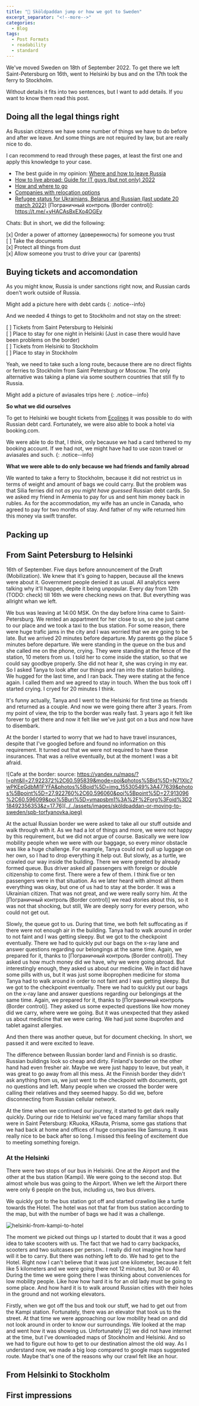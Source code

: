 ```yaml
---
title: "🐢 Sköldpaddan jump or how we got to Sweden"
excerpt_separator: "<!--more-->"
categories:
  - Blog
tags:
  - Post Formats
  - readability
  - standard
---
```



We've moved Sweden on 18th of September 2022. To get there we left Saint-Petersburg on 16th, went to Helsinki by bus and on the 17th took the ferry to Stockholm. 

Without details it fits into two sentences, but I want to add details. If you want to know them read this post.

<!--more-->

## Doing all the legal things right

As Russian citizens we have some number of things we have to do before and after we leave. And some things are not required by law, but are really nice to do.

I can recommend to read through these pages, at least the first one and apply this knowledge to your case.

- The best guide in my opinion: [Where and how to leave Russia](https://equanity.notion.site/equanity/6bb0d8655cf44d25993fb11d14456d5e)
- [How to live abroad: Guide for IT guys (but not only) 2022](https://vkvkvk.notion.site/2022-c8c3dd17bd474866ae8c3e1a36327a92)
- [How and where to go](https://shy-quiet-e3c.notion.site/5e68d88c4cb54e1ebbaa4942e984301c)
- [Companies with relocation options](https://engineer-petr.github.io)
- [Refugee status for Ukrainians, Belarus and Russian (last update 20 march 2022)](https://kopeikin.notion.site/1f305dace0dd498cbd80306eb8597bb9) 
[Пограничный контроль (Border control)]: https://t.me/+yHACAsBxEXo4OGEy

Chats:
But in short, we did the following:

[x] Order a power of attorney (доверенность) for someone you trust <br>
[ ] Take the documents <br>
[x] Protect all things from dust <br>
[x] Allow someone you trust to drive your car (parents) <br>


## Buying tickets and accomondation
As you might know, Russia is under sanctions right now, and Russian cards doen't work outside of Russia.

Might add a picture here with debt cards
{: .notice--info}

And we needed 4 things to get to Stockholm and not stay on the street:

[ ] Tickets from Saint Petersburg to Helsinki <br>
[ ] Place to stay for one night in Helsinki (Just in case there would have been problems on the border) <br>
[ ] Tickets from Helsinki to Stockholm <br>
[ ] Place to stay in Stockholm <br>

Yeah, we need to take such a long route, because there are no direct flights or ferries to Stockholm from Saint Petersburg or Moscow. The only alternative was taking a plane via some southern countries that still fly to Russia.

Might add a picture of aviasales trips here
{: .notice--info}

**So what we did ourselves**

To get to Helsinki we bought tickets from [Ecolines] it was possible to do with Russian debt card. Fortunately, we were also able to book a hotel via booking.com.

We were able to do that, I think, only because we had a card tethered to my booking account. If we had not, we might have had to use ozon travel or aviasales and such.
{: .notice--info} 

**What we were able to do only because we had friends and family abroad**

We wanted to take a ferry to Stockholm, because it did not restrict us in terms of weight and amount of bags we could carry. But the problem was that Silia ferries did not _as you might have guessed_ Russian debt cards. So we asked my friend in Armenia to pay for us and sent him money back in rubles. As for the accommodation, my wife has an uncle in Canada, who agreed to pay for two months of stay. And father of my wife returned him this money via swift transfer.

[Ecolines]: https://ecolines.ru/

## Packing up

## From Saint Petersburg to Helsinki
16th of September. Five days before announcement of the Draft (Mobilization). We knew that it's going to happen, because all the knews were about it. Government people denied it as usual. All analytics were talking why it'll happen, depite it being unpopular. Every day from 12th (TODO: check) till 16th we were checking news on that. But everything was allright whan we left.

We bus was leaving at 14:00 MSK. On the day before Irina came to Saint-Petersburg. We rented an appartment for her close to us, so she just came to our place and we took a taxi to the bus station. For some reason, there were huge trafic jams in the city and I was worried that we are going to be late. But we arrived 20 minutes before departure. My parents go the place 5 minutes before departure. We were standing in the queue on the bus and she called me on the phone, crying. They were standing at the fence of the station, 10 meters from us. I told her to come inside the station, so that we could say goodbye properly. She did not hear it, she was crying in my ear. So I asked Tanya to look after our things and ran into the station building. We hugged for the last time, and I ran back. They were stating at the fence again. I called them and we agreed to stay in touch. When the bus took off I started crying. I cryed for 20 minutes I think.

It's funny actually, Tanya and I went to the Helsinki for first time as friends and returned as a couple. And now we were going there after 3 years. From my point of view, the trip to the border was really fast. 3 years ago it felt like forever to get there and now it felt like we've just got on a bus and now have to disembark.

At the border I started to worry that we had to have travel insurances, despite that I've googled before and found no information on this requirement. It turned out that we were not required to have these insurances. That was a relive eventually, but at the moment I was a bit afraid.

![Cafe at the border: source: https://yandex.ru/maps/?l=pht&ll=27.922372%2C60.595839&mode=poi&photos%5Bid%5D=N71XIc7wPKEeGdbMl1FYFA&photos%5Boid%5D=img_15530549%3A477639&photos%5Bpoint%5D=27.922760%2C60.596060&poi%5Bpoint%5D=27.913096%2C60.596099&poi%5Buri%5D=ymapsbm1%3A%2F%2Forg%3Foid%3D218492356353&z=17.76](../../assets/images/sköldpaddan-or-moving-to-sweden/spb-torfyanovka.jpeg)

At the actual Russian border we were asked to take all our stuff outside and walk through with it. As we had a lot of things and more, we were not happy by this requirement, but we did not argue of course. Basically we were low mobility people when we were with our baggage, so every minor obstacle was like a huge challenge. For example, Tanya could not pull up luggage on her own, so I had to drop everything it help out. But slowly, as a turtle, we crawled our way inside the building. There we were greeted by already formed queue. Bus driver asked all passengers with foreign or double citizenship to come first. There were a few of them. I think five or ten passengers were in that situation. As we later heard with almost all them everything was okay, but one of us had to stay at the border. It was a Ukrainian citizen. That was not great, and we were really sorry him. At the [Пограничный контроль (Border control)] we read stories about this, so it was not that shocking, but still, We are deeply sorry for every person, who could not get out.

Slowly, the queue got to us. During that time, we both felt suffocating as if there were not enough air in the building. Tanya had to walk around in order to not faint and I was getting sleepy. But we got to the checkpoint eventually. There we had to quickly put our bags on the x-ray lane and answer questions regarding our belongings at the same time. Again, we prepared for it, thanks to [Пограничный контроль (Border control)]. They asked us how much money did we have, why we were going abroad. But interestingly enough, they asked us about our medicine. We in fact did have some pills with us, but it was just some iboprophen medicine for stoma Tanya had to walk around in order to not faint and I was getting sleepy. But we got to the checkpoint eventually. There we had to quickly put our bags on the x-ray lane and answer questions regarding our belongings at the same time. Again, we prepared for it, thanks to [Пограничный контроль (Border control)]. They asked us some expected questions like how money did we carry, where were we going. But it was unexpected that they asked us about medicine that we were caring. We had just some ibuprofen and tablet against allergies.

And then there was another queue, but for document checking. In short, we passed it and were excited to leave.

The difference between Russian border land and Finnish is so drastic. Russian buildings look so cheap and dirty. Finland's border on the other hand had even fresher air. Maybe we were just happy to leave, but yeah, it was great to go away from all this mess. At the Finnish border they didn't ask anything from us, we just went to the checkpoint with documents, got no questions and left. Many people when we crossed the border were calling their relatives and they seemed happy. So did we, before disconnecting from Russian cellular network.

At the time when we continued our journey, it started to get dark really quickly. During our ride to Helsinki we've faced many familiar shops that were in Saint Petersburg: KRuoka, KRauta, Prisma, some gas stations that we had back at home and offices of huge companies like Samsung. It was really nice to be back after so long. I missed this feeling of excitement due to meeting something foreign.

### At the Helsinki

There were two stops of our bus in Helsinki. One at the Airport and the other at the bus station (Kampi). We were going to the second stop. But almost whole bus was going to the Airport. When we left the Airport there were only 6 people on the bus, including us, two bus drivers.

We quickly got to the bus station got off and started crawling like a turtle towards the Hotel. The hotel was not that far from bus station according to the map, but with the number of bags we had it was a challenge.

![helsinki-from-kampi-to-hotel](../../assets/images/sköldpaddan-or-moving-to-sweden/helsinki-from-kampi-to-hotel.png)

The moment we picked out things up I started to doubt that it was a good idea to take scooters with us. The fact that we had to carry backpacks, scooters and two suitcases per person.. I really did not imagine how hard will it be to carry. But there was nothing left to do. We had to get to the Hotel. Right now I can't believe that it was just one kilometer, because it felt like 5 kilometers and we were going there not 12 minutes, but 30 or 40. During the time we were going there I was thinking about conveniences for low mobility people. Like how how hard it is for an old lady must be going to some place. And how hard it is to walk around Russian cities with their holes in the ground and not working elevators. 

Firstly, when we got off the bus and took our stuff, we had to get out from the Kampi station. Fortunately, there was an elevator that took us to the street. At that time we were approaching our low mobility head on and did not look around in order to know our surroundings. We looked at the map and went how it was showing us. Unfortunately [2] we did not have internet at the time, but I've downloaded maps of Stockholm and Helsinki. And so we had to figure out how to get to our destination almost the old way. As I understand now, we made a big loop compared to google maps suggested route. Maybe that's one of the reasons why our crawl felt like an hour.

## From Helsinki to Stockholm

## First impressions

